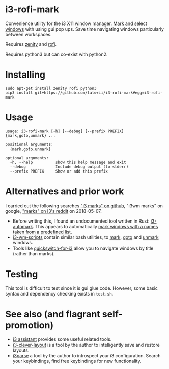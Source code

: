 <!-- This is generated by make-readme.py do not edit -->
# i3-rofi-mark

Convenience utility for the [i3](https://i3wm.org/) X11 window manager.
[Mark and select windows](https://i3wm.org/docs/userguide.html#vim_like_marks) with using gui pop ups.
Save time navigating windows particularly between workspaces.

Requires [zenity](https://github.com/GNOME/zenity) and [rofi](https://github.com/DaveDavenport/rofi).

Requires python3 but can co-exist with python2.


# Installing

```
sudo apt-get install zenity rofi python3
pip3 install git+https://github.com/talwrii/i3-rofi-mark#egg=i3-rofi-mark
```

# Usage

```
usage: i3-rofi-mark [-h] [--debug] [--prefix PREFIX] {mark,goto,unmark} ...

positional arguments:
  {mark,goto,unmark}

optional arguments:
  -h, --help          show this help message and exit
  --debug             Include debug output (to stderr)
  --prefix PREFIX     Show or add this prefix

```


# Alternatives and prior work


I carried out the following searches ["i3 marks" on github](https://github.com/search?utf8=✓&q=i3+marks&type=),
"i3wm marks" on google, ["marks" on i3's reddit](https://www.reddit.com/r/i3wm/search?q=marks&restrict_sr=on&sort=relevance&t=all) on 2018-05-07.

* Before writing this, I found an undocumented tool written in Rust: [i3-automark](https://github.com/lincheney/i3-automark/tree/master/src). This appears to automatically [mark windows with a names taken from a predefined list](https://github.com/lincheney/i3-automark/blob/master/src/main.rs#L53).
* [i3-wm-scripts](https://github.com/MicahChambers/i3-wm-scripts) contain similar bash utilities, to [mark](https://github.com/MicahChambers/i3-wm-scripts/blob/master/mark), [goto](https://github.com/MicahChambers/i3-wm-scripts/blob/master/goto) and [unmark](https://github.com/MicahChambers/i3-wm-scripts/blob/master/unmark) windows.
* Tools like [quickswitch-for-i3](https://github.com/OliverUv/quickswitch-for-i3) allow you to navigate windows by title (rather than marks).

# Testing

This tool is difficult to test since it is gui glue code. However, some basic syntax and dependency checking exists in `test.sh`.

# See also (and flagrant self-promotion)

* [i3 assistant](https://github.com/budRich/i3ass) provides some useful related  tools.
* [i3-clever-layout](https://github.com/talwrii/i3-clever-layout) is a tool by the author to intelligently save and restore layouts.
* [i3parse](https://github.com/talwrii/i3parse) a tool by the author to introspect your i3 configuration. Search your keybindings, find free keybindings for new functionality.



